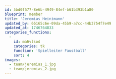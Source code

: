 ```yaml
---
id: 5bd0f577-8e6b-4949-84ef-b61b393b1a80
blueprint: member
title: 'Jeremias Heinimann'
updated_by: 66165c6e-09da-45b9-a7cc-44b3754f7e49
updated_at: 1746764833
categories_functions:
  -
    id: ma6vlsod
    categories: tk
    function: 'Spielleiter Faustball'
    sort: 4
images:
  - team/jeremias_1.jpg
  - team/jeremias_2.jpg
---
```

